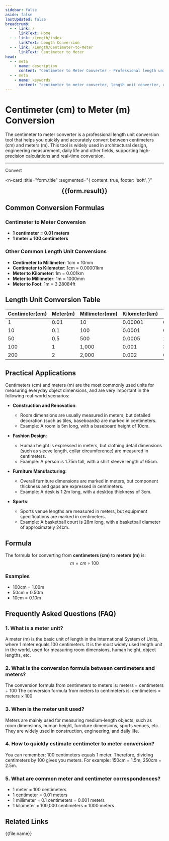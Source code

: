 ```yaml
---
sidebar: false
aside: false
lastUpdated: false
breadcrumb:
  - - link: /
      linkText: Home
  - - link: /Length/index
      linkText: Length Conversion
  - - link: /Length/Centimeter-to-Meter
      linkText: Centimeter to Meter
head:
  - - meta
    - name: description
      content: "Centimeter to Meter Converter - Professional length unit conversion tool. Supports conversion between centimeters, meters, millimeters, kilometers and other units, providing accurate conversion formulas and practical conversion tables."
  - - meta
    - name: keywords
      content: "centimeter to meter converter, length unit converter, unit conversion, centimeter conversion, meter conversion, cm conversion, m conversion, dimension converter, length conversion, centimeter and meter conversion, meter ruler, measuring ruler, online ruler measurement, centimeter to meter conversion, metric unit conversion"
---
```

# Centimeter (cm) to Meter (m) Conversion

The centimeter to meter converter is a professional length unit conversion tool that helps you quickly and accurately convert between centimeters (cm) and meters (m). This tool is widely used in architectural design, engineering measurement, daily life and other fields, supporting high-precision calculations and real-time conversion.

---
<script setup>
import { onMounted, reactive, inject, ref } from 'vue'
import { NButton, NForm, NFormItem, NInput, NInputNumber, NSelect, NCard, useMessage,NGrid ,NGi } from 'naive-ui'
import { defineClientComponent } from 'vitepress'
import { Length } from '../../files';
const seoKey = ['unit converter','unit conversion','length unit converter','length unit conversion','dimension conversion','length unit conversion','length unit conversion table','centimeter conversion','centimeter and meter conversion','cm and m conversion','cm and m conversion','what is cm','centimeter unit','cm conversion','centimeter and meter conversion formula','centimeter inch','how many meters in one centimeter','what unit is cm','what does cm mean','centimeter and meter','dimension converter','measuring ruler','meter ruler','length converter','centimeter conversion','one centimeter','what unit is cm','length conversion','online ruler measurement','foot to centimeter conversion','inch centimeter','dimension converter','length','decimeter','dimension conversion','scale ruler','centimeter to meter conversion','how many millimeters in one centimeter','length unit','millimeter and centimeter','inch','foot and centimeter conversion','foot','how many centimeters in one meter','length conversion','cm','dimension','how many centimeters in one cm','foot conversion','cm','length unit conversion','dimension conversion','inch conversion','mm','centimeter to inch conversion']
const convert = inject('convert')

const form = reactive({
  number: null,
  result: '',
  title: 'Centimeter to Meter Conversion',
})

const convertHandler = () => {
  if (form.number !== null && !isNaN(form.number)) {
    const convertedValue = parseFloat(form.number) / 100
    form.result = `${form.number}cm = ${convertedValue.toFixed(2)}m`
  } else {
    form.result = 'Please enter a valid number.'
  }
}
</script>

<n-form size="large" :model="form">
  <n-form-item label="Centimeter (cm)">
    <n-input-number v-model:value="form.number" placeholder="Enter centimeters" style="width: 100%" />
  </n-form-item>
  <n-form-item>
    <n-button type="info" @click="convertHandler" block>Convert</n-button>
  </n-form-item>
</n-form>

<n-card 
  :title="form.title"
  :segmented="{
    content: true,
    footer: 'soft',
  }"
>
  <div  style="text-align:center;font-size:20px;">
    <strong>{{form.result}}</strong>
  </div>
  <template #footer>
    <div>
      <span v-for="item of seoKey">{{item}}，</span>
    </div>
  </template>
</n-card>

## Common Conversion Formulas

### Centimeter to Meter Conversion
- **1 centimeter = 0.01 meters**
- **1 meter = 100 centimeters**

### Other Common Length Unit Conversions
- **Centimeter to Millimeter**: 1cm = 10mm
- **Centimeter to Kilometer**: 1cm = 0.00001km
- **Meter to Kilometer**: 1m = 0.001km
- **Meter to Millimeter**: 1m = 1000mm
- **Meter to Foot**: 1m = 3.28084ft

## Length Unit Conversion Table

| Centimeter(cm) | Meter(m) | Millimeter(mm) | Kilometer(km) | Foot(ft) |
|----------|-------|----------|----------|----------|
| 1 | 0.01 | 10 | 0.00001 | 0.032808 |
| 10 | 0.1 | 100 | 0.0001 | 0.32808 |
| 50 | 0.5 | 500 | 0.0005 | 1.6404 |
| 100 | 1 | 1,000 | 0.001 | 3.2808 |
| 200 | 2 | 2,000 | 0.002 | 6.5617 |

## Practical Applications

Centimeters (cm) and meters (m) are the most commonly used units for measuring everyday object dimensions, and are very important in the following real-world scenarios:

- **Construction and Renovation**:
  - Room dimensions are usually measured in meters, but detailed decoration (such as tiles, baseboards) are marked in centimeters.
  - Example: A room is 5m long, with a baseboard height of 10cm.

- **Fashion Design**:
  - Human height is expressed in meters, but clothing detail dimensions (such as sleeve length, collar circumference) are measured in centimeters.
  - Example: A person is 1.75m tall, with a shirt sleeve length of 65cm.

- **Furniture Manufacturing**:
  - Overall furniture dimensions are marked in meters, but component thickness and gaps are expressed in centimeters.
  - Example: A desk is 1.2m long, with a desktop thickness of 3cm.

- **Sports**:
  - Sports venue lengths are measured in meters, but equipment specifications are marked in centimeters.
  - Example: A basketball court is 28m long, with a basketball diameter of approximately 24cm.

## Formula

The formula for converting from **centimeters (cm)** to **meters (m)** is:
$$ m = cm \div 100 $$

### Examples
- 100cm = 1.00m
- 50cm = 0.50m
- 10cm = 0.10m

## Frequently Asked Questions (FAQ)

### 1. What is a meter unit?
A meter (m) is the basic unit of length in the International System of Units, where 1 meter equals 100 centimeters. It is the most widely used length unit in the world, used for measuring room dimensions, human height, object lengths, etc.

### 2. What is the conversion formula between centimeters and meters?
The conversion formula from centimeters to meters is: meters = centimeters ÷ 100
The conversion formula from meters to centimeters is: centimeters = meters × 100

### 3. When is the meter unit used?
Meters are mainly used for measuring medium-length objects, such as room dimensions, human height, furniture dimensions, sports venues, etc. They are widely used in construction, engineering, and daily life.

### 4. How to quickly estimate centimeter to meter conversion?
You can remember: 100 centimeters equals 1 meter. Therefore, dividing centimeters by 100 gives you meters. For example: 150cm = 1.5m, 250cm = 2.5m.

### 5. What are common meter and centimeter correspondences?
- 1 meter = 100 centimeters
- 1 centimeter = 0.01 meters
- 1 millimeter = 0.1 centimeters = 0.001 meters
- 1 kilometer = 100,000 centimeters = 1000 meters

## Related Links
<n-grid x-gap="12" :cols="2">
  <n-gi v-for="(file, index) in Length" :key="index">
    <n-button
      text
      tag="a"
      :href="file.path"
      type="info"
    >
      {{file.name}}
    </n-button>
  </n-gi>
</n-grid>
